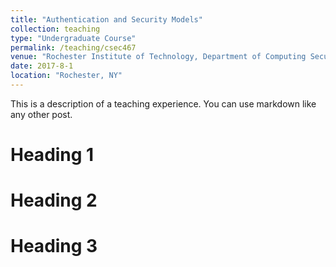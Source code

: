 ```yaml
---
title: "Authentication and Security Models"
collection: teaching
type: "Undergraduate Course"
permalink: /teaching/csec467
venue: "Rochester Institute of Technology, Department of Computing Security"
date: 2017-8-1
location: "Rochester, NY"
---
```


This is a description of a teaching experience. You can use markdown like any other post.

Heading 1
======

Heading 2
======

Heading 3
======
